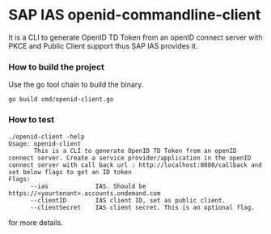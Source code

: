  # SAP IAS openid-commandline-client
It is a CLI to generate OpenID TD Token from an openID connect server with PKCE and Public Client support thus SAP IAS provides it.

### How to build the project

Use the go tool chain to build the binary.
```text
go build cmd/openid-client.go
```
### How to test
```text
./openid-client -help
Usage: openid-client
       This is a CLI to generate OpenID TD Token from an openID connect server. Create a service provider/application in the openID connect server with call back url : http://localhost:8080/callback and set below flags to get an ID token
Flags:
      --ias             IAS. Should be https://<yourtenant>.accounts.ondemand.com
      --clientID        IAS client ID, set as public client.
      --clientSecret    IAS client secret. This is an optional flag.
``` 
for more details.
